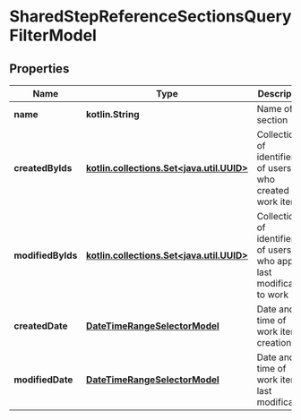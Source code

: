 
# SharedStepReferenceSectionsQueryFilterModel

## Properties
| Name | Type | Description | Notes |
| ------------ | ------------- | ------------- | ------------- |
| **name** | **kotlin.String** | Name of section |  [optional] |
| **createdByIds** | [**kotlin.collections.Set&lt;java.util.UUID&gt;**](java.util.UUID.md) | Collection of identifiers of users who created work item |  [optional] |
| **modifiedByIds** | [**kotlin.collections.Set&lt;java.util.UUID&gt;**](java.util.UUID.md) | Collection of identifiers of users who applied last modification to work item |  [optional] |
| **createdDate** | [**DateTimeRangeSelectorModel**](DateTimeRangeSelectorModel.md) | Date and time of work item creation |  [optional] |
| **modifiedDate** | [**DateTimeRangeSelectorModel**](DateTimeRangeSelectorModel.md) | Date and time of work item last modification |  [optional] |



